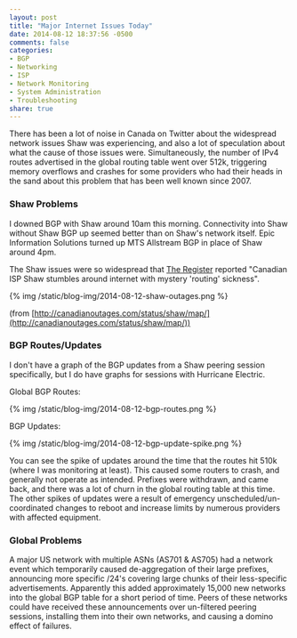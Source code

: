 ```yaml
---
layout: post
title: "Major Internet Issues Today"
date: 2014-08-12 18:37:56 -0500
comments: false
categories: 
- BGP
- Networking
- ISP
- Network Monitoring
- System Administration
- Troubleshooting
share: true
---
```

There has been a lot of noise in Canada on Twitter about the widespread network issues Shaw was experiencing, and also a lot of speculation about what the cause of those issues were. Simultaneously, the number of IPv4 routes advertised in the global routing table went over 512k, triggering memory overflows and crashes for some providers who had their heads in the sand about this problem that has been well known since 2007.

### Shaw Problems

I downed BGP with Shaw around 10am this morning. Connectivity into Shaw without Shaw BGP up seemed better than on Shaw's network itself. Epic Information Solutions turned up MTS Allstream BGP in place of Shaw around 4pm. 

The Shaw issues were so widespread that [The Register](http://www.theregister.co.uk/2014/08/12/nationwide_outage_at_canadian_isp_shaw/) reported "Canadian ISP Shaw stumbles around internet with mystery 'routing' sickness".

{% img /static/blog-img/2014-08-12-shaw-outages.png %}

(from [http://canadianoutages.com/status/shaw/map/](http://canadianoutages.com/status/shaw/map/))

### BGP Routes/Updates

I don't have a graph of the BGP updates from a Shaw peering session specifically, but I do have graphs for sessions with Hurricane Electric.

Global BGP Routes:

{% img /static/blog-img/2014-08-12-bgp-routes.png %}

BGP Updates:

{% img /static/blog-img/2014-08-12-bgp-update-spike.png %}

You can see the spike of updates around the time that the routes hit 510k (where I was monitoring at least). This caused some routers to crash, and generally not operate as intended. Prefixes were withdrawn, and came back, and there was a lot of churn in the global routing table at this time. The other spikes of updates were a result of emergency unscheduled/un-coordinated changes to reboot and increase limits by numerous providers with affected equipment.

### Global Problems

A major US network with multiple ASNs (AS701 &amp; AS705) had a network event which temporarily caused de-aggregation of their large prefixes, announcing more specific /24's covering large chunks of their less-specific advertisements. Apparently this added approximately 15,000 new networks into the global BGP table for a short period of time. Peers of these networks could have received these announcements over un-filtered peering sessions, installing them into their own networks, and causing a domino effect of failures.
